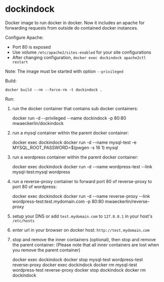 # dockindock

Docker image to run docker in docker. Now it includes an apache for
forwarding requests from outside do contained docker instances.

Configure Apache:
  - Port 80 is exposed
  - Use volume `/etc/apache2/sites-enabled` for your site configurations
  - After changing configuration, `docker exec dockindock apache2ctl restart`

Note: The image must be started with option `--privileged`

Build:

    docker build --rm --force-rm -t dockindock .

Run:
  1. run the docker container that contains sub docker containers:

        docker run -d --privileged --name dockindock -p 80:80 mwaeckerlin/dockindock
  2. run a mysql container within the parent docker container:

        docker exec dockindock docker run -d --name mysql-test -e MYSQL_ROOT_PASSWORD=$(pwgen -s 16 1) mysql
  3. run a wordpress container within the parent docker container:

        docker exec dockindock docker run -d --name wordpress-test --link mysql-test:mysql wordpress
  4. run a reverse-proxy container to forward port 80 of reverse-proxy to port 80 of wordpress:

        docker exec dockindock docker run -d --name reverse-proxy --link wordpress-test:test.mydomain.com -p 80:80 mwaeckerlin/reverse-proxy
  5. setup your DNS or add `test.mydomain.com` to `127.0.0.1` in your host's `/etc/hosts`
  6. enter url in your browser on docker host: `http://test.mydomain.com`
  7. stop and remove the inner containers (optional), then stop and remove the parent container:
     (Please note that all inner containers are lost when you remove the parent container)

        docker exec dockindock docker stop mysql-test wordpress-test reverse-proxy
        docker exec dockindock docker rm mysql-test wordpress-test reverse-proxy
        docker stop dockindock
        docker rm dockindock
